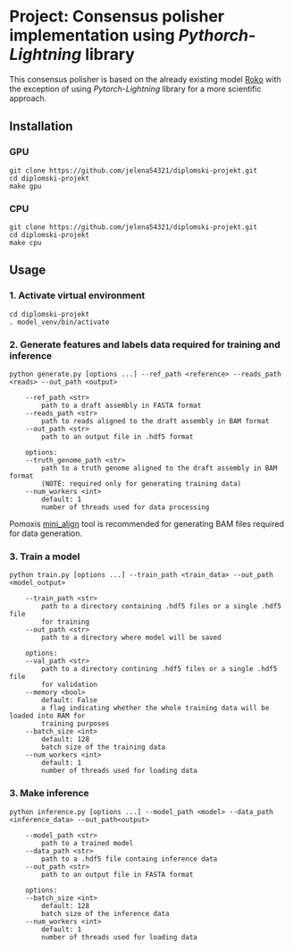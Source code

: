 # Project: Consensus polisher implementation using *Pythorch-Lightning* library

This consensus polisher is based on the already existing model [Roko](https://github.com/lbcb-sci/roko) with the exception of using *Pytorch-Lightning* library for a more scientific approach.

## Installation

### GPU
```
git clone https://github.com/jelena54321/diplomski-projekt.git
cd diplomski-projekt
make gpu
```

### CPU
```
git clone https://github.com/jelena54321/diplomski-projekt.git
cd diplomski-projekt
make cpu
```

## Usage

### 1. Activate virtual environment
```
cd diplomski-projekt
. model_venv/bin/activate
```

### 2. Generate features and labels data required for training and inference
```
python generate.py [options ...] --ref_path <reference> --reads_path <reads> --out_path <output>

    --ref_path <str>
        path to a draft assembly in FASTA format
    --reads_path <str> 
        path to reads aligned to the draft assembly in BAM format
    --out_path <str>
        path to an output file in .hdf5 format

    options:
    --truth_genome_path <str>
        path to a truth genome aligned to the draft assembly in BAM format
        (NOTE: required only for generating training data)
    --num_workers <int> 
        default: 1
        number of threads used for data processing
```
Pomoxis [mini_align](https://github.com/nanoporetech/pomoxis/blob/master/scripts/mini_align) tool is recommended for generating BAM files required for data generation.


### 3. Train a model
```
python train.py [options ...] --train_path <train_data> --out_path <model_output>

    --train_path <str>
        path to a directory containing .hdf5 files or a single .hdf5 file
        for training
    --out_path <str>
        path to a directory where model will be saved

    options:
    --val_path <str>
        path to a directory contining .hdf5 files or a single .hdf5 file
        for validation
    --memory <bool>
        default: False
        a flag indicating whether the whole training data will be loaded into RAM for
        training purposes
    --batch_size <int>
        default: 128
        batch size of the training data
    --num_workers <int>
        default: 1
        number of threads used for loading data
```

### 3. Make inference
```
python inference.py [options ...] --model_path <model> --data_path <inference_data> --out_path<output>

    --model_path <str>
        path to a trained model
    --data_path <str>
        path to a .hdf5 file containg inference data
    --out_path <str>
        path to an output file in FASTA format

    options:
    --batch_size <int>
        default: 128
        batch size of the inference data
    --num_workers <int>
        default: 1
        number of threads used for loading data
```
